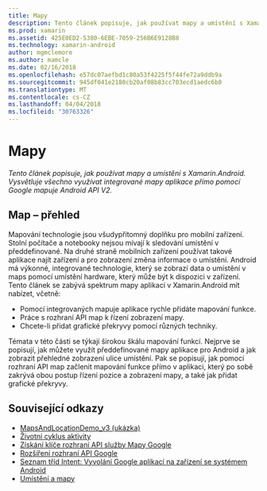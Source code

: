 ```yaml
---
title: Mapy
description: Tento článek popisuje, jak používat mapy a umístění s Xamarin.Android. Vysvětluje všechno využívat integrované mapy aplikace přímo pomocí Google mapuje Android API V2.
ms.prod: xamarin
ms.assetid: 425E0ED2-5380-6EBE-7059-256B6E9128B8
ms.technology: xamarin-android
author: mgmclemore
ms.author: mamcle
ms.date: 02/16/2018
ms.openlocfilehash: e57dc07aefbd1c80a53f4225f5f44fe72a9ddb9a
ms.sourcegitcommit: 945df041e2180cb20af08b83cc703ecd1aedc6b0
ms.translationtype: MT
ms.contentlocale: cs-CZ
ms.lasthandoff: 04/04/2018
ms.locfileid: "30763326"
---
```

# <a name="maps"></a>Mapy

_Tento článek popisuje, jak používat mapy a umístění s Xamarin.Android. Vysvětluje všechno využívat integrované mapy aplikace přímo pomocí Google mapuje Android API V2._

## <a name="maps-overview"></a>Map – přehled

Mapování technologie jsou všudypřítomný doplňku pro mobilní zařízení. Stolní počítače a notebooky nejsou mívají k sledování umístění v předdefinované. Na druhé straně mobilních zařízení používat takové aplikace najít zařízení a pro zobrazení změna informace o umístění. Android má výkonné, integrované technologie, který se zobrazí data o umístění v maps pomocí umístění hardware, který může být k dispozici v zařízení. Tento článek se zabývá spektrum mapy aplikací v Xamarin.Android mít nabízet, včetně: 

-  Pomocí integrovaných mapuje aplikace rychle přidáte mapování funkce.
-  Práce s rozhraní API map k řízení zobrazení mapy.
-  Chcete-li přidat grafické překryvy pomocí různých techniky.

Témata v této části se týkají širokou škálu mapování funkcí.
Nejprve se popisují, jak můžete využít předdefinované mapy aplikace pro Android a jak zobrazit přehledné zobrazení ulice umístění. Pak se popisují, jak pomocí rozhraní API map začlenit mapování funkce přímo v aplikaci, který po sobě zakrývá obou postup řízení pozice a zobrazení mapy, a také jak přidat grafické překryvy.


## <a name="related-links"></a>Související odkazy

- [MapsAndLocationDemo_v3 (ukázka)](https://developer.xamarin.com/samples/monodroid/MapsAndLocationDemo_v3/)
- [Životní cyklus aktivity](~/android/app-fundamentals/activity-lifecycle/index.md)
- [Získání klíče rozhraní API služby Mapy Google](~/android/platform/maps-and-location/maps/obtaining-a-google-maps-api-key.md)
- [Rozšíření rozhraní API Google](http://code.google.com/android/add-ons/google-apis/reference/index.html?com/google/android/maps/package-summary.html)
- [Seznam tříd Intent: Vyvolání Google aplikací na zařízení se systémem Android](http://developer.android.com/guide/appendix/g-app-intents.html)
- [Umístění a mapy](http://developer.android.com/guide/topics/location/index.html)
